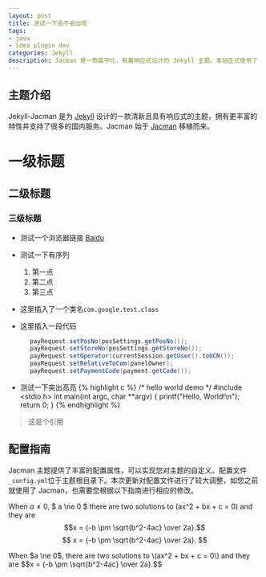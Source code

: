 ```yaml
---
layout: post
title: 测试一下会不会出现
tags:
- java
- idea plugin dev
categories: Jekyll
description: Jacman 是一款扁平化，有着响应式设计的 Jekyll 主题。本站正式使用了 Jacman 主题。Jacman 基于 Jacman 的 Hexo 主题修改而来。你可以前往本站和 Demo 预览更多关于本主题的更多效果。如果你有任何问题或意见欢迎到 GitHub 发表 issue。
---
```

## 主题介绍
Jekyll-Jacman 是为 [Jekyll](http://jekyllrb.com) 设计的一款清新且具有响应式的主题，拥有更丰富的特性并支持了很多的国内服务。Jacman 始于 [Jacman](https://github.com/wuchong/jacman) 移植而来。
# 一级标题
## 二级标题
### 三级标题
* 测试一个浏览器链接 [Baidu](http://www.baidu.com)

* 测试一下有序列
  1. 第一点
  2. 第二点
  3. 第三点

* 这里插入了一个类名``` com.google.test.class ```
* 这里插入一段代码
```java
      payRequest.setPosNo(posSettings.getPosNo());
      payRequest.setStoreNo(posSettings.getStoreNo());
      payRequest.setOperator(currentSession.getUser().toUCN());
      payRequest.setRelativeToCom(panelOwner);
      payRequest.setPaymentCode(payment.getCode());
```
* 测试一下突出高亮
{% highlight c %}
/* hello world demo */
#include <stdio.h>
int main(int argc, char **argv)
{
    printf("Hello, World!\n");
    return 0;
}
{% endhighlight %}

> 这是个引用

## 配置指南

Jacman 主题提供了丰富的配置属性，可以实现您对主题的自定义。配置文件`_config.yml`位于主题根目录下。本次更新对配置文件进行了较大调整，如您之前就使用了 Jacman，也需要您根据以下指南进行相应的修改。


When $a \ne 0$, $ a \ne 0 $ there are two solutions to \(ax^2 + bx + c = 0\) and they are
$$x = {-b \pm \sqrt{b^2-4ac} \over 2a}.$$
$$ x = {-b \pm \sqrt{b^2-4ac} \over 2a}. $$

<body>
When $a \ne 0$, there are two solutions to \(ax^2 + bx + c = 0\) and they are
$$x = {-b \pm \sqrt{b^2-4ac} \over 2a}.$$
</body>